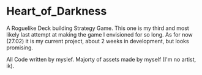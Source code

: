 # Heart_of_Darkness
 A Roguelike Deck building Strategy Game.
 This one is my third and most likely last attempt at making the game I envisioned for so long.
 As for now (27.02) it is my current project, about 2 weeks in development, but looks promising.

 All Code written by myslef. Majorty of assets made by myself (I'm no artist, ik).
